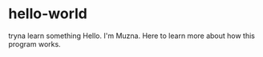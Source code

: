 # hello-world
tryna learn something
Hello. I'm Muzna. Here to learn more about how this program works.

